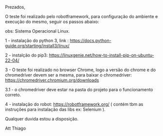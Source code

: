 Prezados,

O teste foi realizado pelo robotframework, para configuração do ambiente e execução do mesmo, seguir os passos abaixo:

obs: Sistema Operacional Linux.

1 - instalação do python 3, link : https://docs.python-guide.org/starting/install3/linux/

2 - instalção do pip3: https://linuxgenie.net/how-to-install-pip-on-ubuntu-22-04/

3 - O teste foi realizado no browser Chrome, logo a versão do chrome e do chromedriver devem ser a mesma, para baixar o chromedriver: https://chromedriver.chromium.org/downloads

3.1 - o chromedriver deve estar na pasta do projeto para o funcionamento correto.

    
4 - instalação do robot: https://robotframework.org/ ( contém tbm as instruções para instalação das libs ex: Selenium ).

Qualquer duvida estou a disposição.

Att
Thiago
